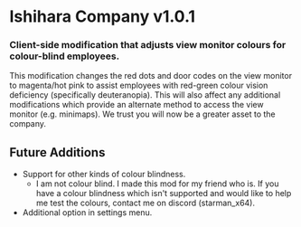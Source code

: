 # Ishihara Company v1.0.1
### Client-side modification that adjusts view monitor colours for colour-blind employees.

This modification changes the red dots and door codes on the view monitor to magenta/hot pink to assist employees with red-green colour vision deficiency (specifically deuteranopia). This will also affect any additional modifications which provide an alternate method to access the view monitor (e.g. minimaps). We trust you will now be a greater asset to the company.

## Future Additions
- Support for other kinds of colour blindness.
  - I am not colour blind. I made this mod for my friend who is. If you have a colour blindness which isn't supported and would like to help me test the colours, contact me on discord (starman_x64).
- Additional option in settings menu.
